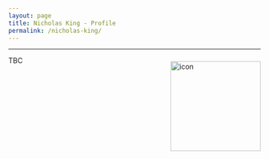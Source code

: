 ```yaml
---
layout: page
title: Nicholas King - Profile
permalink: /nicholas-king/
---
```


---

<div class='row'>
    <div class="image">
        <a href="#">
            <img src="https://www.sydney.edu.au/research/opportunities/images/supervisors/KingN.jpg?1205985788" alt="icon" width="180" align="right" style="padding-left: 10px; padding-right: 0px; padding-top: 10px; padding-bottom: 10px">
        </a>
    </div>
</div>

TBC

<br />
<br />
<br />
